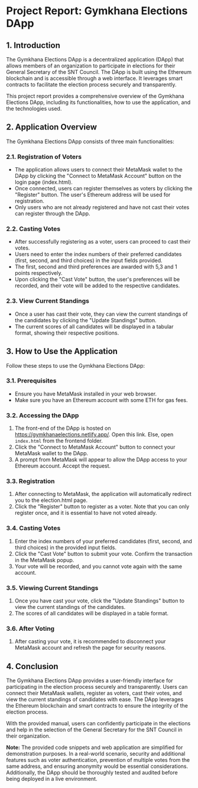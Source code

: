 # Project Report: Gymkhana Elections DApp

## 1. Introduction

The Gymkhana Elections DApp is a decentralized application (DApp) that allows members of an organization to participate in elections for their General Secretary of the SNT Council. The DApp is built using the Ethereum blockchain and is accessible through a web interface. It leverages smart contracts to facilitate the election process securely and transparently.

This project report provides a comprehensive overview of the Gymkhana Elections DApp, including its functionalities, how to use the application, and the technologies used.

## 2. Application Overview

The Gymkhana Elections DApp consists of three main functionalities:

### 2.1. Registration of Voters

- The application allows users to connect their MetaMask wallet to the DApp by clicking the "Connect to MetaMask Account" button on the login page (index.html).
- Once connected, users can register themselves as voters by clicking the "Register" button. The user's Ethereum address will be used for registration.
- Only users who are not already registered and have not cast their votes can register through the DApp.

### 2.2. Casting Votes

- After successfully registering as a voter, users can proceed to cast their votes.
- Users need to enter the index numbers of their preferred candidates (first, second, and third choices) in the input fields provided.
- The first, second and third preferences are awarded with 5,3 and 1 points respectively.
- Upon clicking the "Cast Vote" button, the user's preferences will be recorded, and their vote will be added to the respective candidates.

### 2.3. View Current Standings

- Once a user has cast their vote, they can view the current standings of the candidates by clicking the "Update Standings" button.
- The current scores of all candidates will be displayed in a tabular format, showing their respective positions.

## 3. How to Use the Application

Follow these steps to use the Gymkhana Elections DApp:

### 3.1. Prerequisites

- Ensure you have MetaMask installed in your web browser.
- Make sure you have an Ethereum account with some ETH for gas fees.

### 3.2. Accessing the DApp

1. The front-end of the DApp is hosted on https://gymkhanaelections.netlify.app/. Open this link. Else, open `index.html` from the frontend folder.
2. Click the "Connect to MetaMask Account" button to connect your MetaMask wallet to the DApp.
3. A prompt from MetaMask will appear to allow the DApp access to your Ethereum account. Accept the request.

### 3.3. Registration

1. After connecting to MetaMask, the application will automatically redirect you to the election.html page.
2. Click the "Register" button to register as a voter. Note that you can only register once, and it is essential to have not voted already.

### 3.4. Casting Votes

1. Enter the index numbers of your preferred candidates (first, second, and third choices) in the provided input fields.
2. Click the "Cast Vote" button to submit your vote. Confirm the transaction in the MetaMask popup.
3. Your vote will be recorded, and you cannot vote again with the same account.

### 3.5. Viewing Current Standings

1. Once you have cast your vote, click the "Update Standings" button to view the current standings of the candidates.
2. The scores of all candidates will be displayed in a table format.

### 3.6. After Voting

1. After casting your vote, it is recommended to disconnect your MetaMask account and refresh the page for security reasons.

## 4. Conclusion

The Gymkhana Elections DApp provides a user-friendly interface for participating in the election process securely and transparently. Users can connect their MetaMask wallets, register as voters, cast their votes, and view the current standings of candidates with ease. The DApp leverages the Ethereum blockchain and smart contracts to ensure the integrity of the election process.

With the provided manual, users can confidently participate in the elections and help in the selection of the General Secretary for the SNT Council in their organization.

**Note:** The provided code snippets and web application are simplified for demonstration purposes. In a real-world scenario, security and additional features such as voter authentication, prevention of multiple votes from the same address, and ensuring anonymity would be essential considerations. Additionally, the DApp should be thoroughly tested and audited before being deployed in a live environment.
